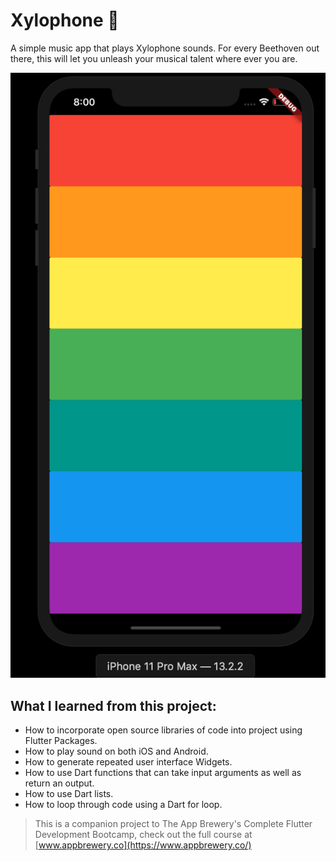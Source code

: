 # Xylophone 🎹

A simple music app that plays Xylophone sounds. For every Beethoven out there, this will let you unleash your musical talent where ever you are. 

<p align = "center">
  <img src = "https://github.com/haardikdharma10/Introduction-to-Flutter/blob/master/xylophone/xylophone.png">
</p>
  
## What I learned from this project:

- How to incorporate open source libraries of code into project using Flutter Packages.
- How to play sound on both iOS and Android.
- How to generate repeated user interface Widgets.
- How to use Dart functions that can take input arguments as well as return an output.
- How to use Dart lists.
- How to loop through code using a Dart for loop.

>This is a companion project to The App Brewery's Complete Flutter Development Bootcamp, check out the full course at [www.appbrewery.co](https://www.appbrewery.co/)
